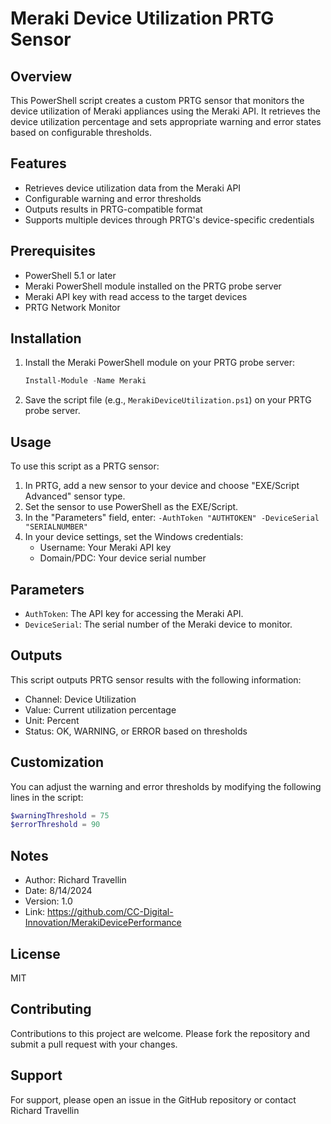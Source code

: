 # Meraki Device Utilization PRTG Sensor

## Overview
This PowerShell script creates a custom PRTG sensor that monitors the device utilization of Meraki appliances using the Meraki API. It retrieves the device utilization percentage and sets appropriate warning and error states based on configurable thresholds.

## Features
- Retrieves device utilization data from the Meraki API
- Configurable warning and error thresholds
- Outputs results in PRTG-compatible format
- Supports multiple devices through PRTG's device-specific credentials

## Prerequisites
- PowerShell 5.1 or later
- Meraki PowerShell module installed on the PRTG probe server
- Meraki API key with read access to the target devices
- PRTG Network Monitor

## Installation
1. Install the Meraki PowerShell module on your PRTG probe server:
   ```powershell
   Install-Module -Name Meraki
   ```
2. Save the script file (e.g., `MerakiDeviceUtilization.ps1`) on your PRTG probe server.

## Usage
To use this script as a PRTG sensor:

1. In PRTG, add a new sensor to your device and choose "EXE/Script Advanced" sensor type.
2. Set the sensor to use PowerShell as the EXE/Script.
3. In the "Parameters" field, enter: `-AuthToken "AUTHTOKEN" -DeviceSerial "SERIALNUMBER"`
4. In your device settings, set the Windows credentials:
   - Username: Your Meraki API key
   - Domain/PDC: Your device serial number

## Parameters
- `AuthToken`: The API key for accessing the Meraki API.
- `DeviceSerial`: The serial number of the Meraki device to monitor.

## Outputs
This script outputs PRTG sensor results with the following information:
- Channel: Device Utilization
- Value: Current utilization percentage
- Unit: Percent
- Status: OK, WARNING, or ERROR based on thresholds

## Customization
You can adjust the warning and error thresholds by modifying the following lines in the script:
```powershell
$warningThreshold = 75
$errorThreshold = 90
```

## Notes
- Author: Richard Travellin
- Date: 8/14/2024
- Version: 1.0
- Link: https://github.com/CC-Digital-Innovation/MerakiDevicePerformance

## License
MIT

## Contributing
Contributions to this project are welcome. Please fork the repository and submit a pull request with your changes.

## Support
For support, please open an issue in the GitHub repository or contact Richard Travellin
